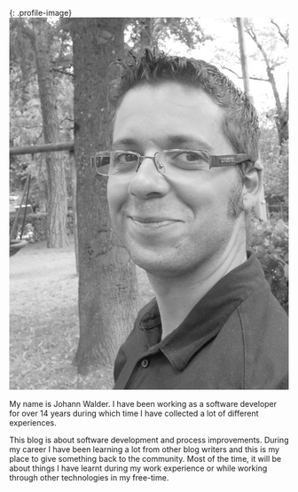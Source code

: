 {: .profile-image}
![Johann Walder](/content/johannwalder.jpg)

My name is Johann Walder. I have been working as a software developer for over 14 years during which time I have collected a lot of different experiences.

This blog is about software development and process improvements. During my career I have been learning a lot from other blog writers and this is my place to give something back to the community. Most of the time, it will be about things I have learnt during my work experience or while working through other technologies in my free-time.